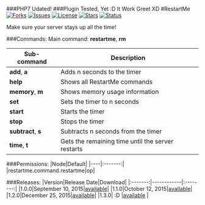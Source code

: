 ###PHP7 Udated!
###Plugin Tested, Yet :D It Work Greet XD
#RestartMe
[![Forks](https://img.shields.io/github/forks/NebulaLabs/RestartMe-PM.svg?style=flat-square)](https://github.com/NebulaLabs/RestartMe-PM/network)
[![Issues](http://img.shields.io/github/issues-raw/NebulaLabs/RestartMe-PM.svg?style=flat-square)](https://github.com/NebulaLabs/RestartMe-PM/issues)
[![License](https://img.shields.io/badge/license-MIT-red.svg?style=flat-square)](https://github.com/NebulaLabs/RestartMe-PM/blob/master/LICENSE.txt)
[![Stars](https://img.shields.io/github/stars/NebulaLabs/RestartMe-PM.svg?style=flat-square)](https://github.com/NebulaLabs/RestartMe-PM/stargazers)
[![Status](https://img.shields.io/badge/status-active-green.svg?style=flat-square)](https://github.com/NebulaLabs/RestartMe-PM)

Make sure your server stays up all the time!

###Commands:
Main command: **restartme**, **rm**

|Sub-command|Description|
|-----------|-----------|
|**add**, **a**|Adds n seconds to the timer|
|**help**|Shows all RestartMe commands|
|**memory**, **m**|Shows memory usage information|
|**set**|Sets the timer to n seconds|
|**start**|Starts the timer|
|**stop**|Stops the timer|
|**subtract**, **s**|Subtracts n seconds from the timer|
|**time**, **t**|Gets the remaining time until the server restarts|

###Permissions:
|Node|Default|
|----|:-------:|
|restartme.command.restartme|op|

###Releases:
|Version|Release Date|Download|
|:-------:|------------|:--------:|
|1.0.0|September 10, 2015|[available](https://github.com/Gamecrafter/PocketMine-Plugins/blob/master/RestartMe/releases/RestartMe_v1.0.0.phar?raw=true)|
|1.1.0|October 12, 2015|[available](http://forums.pocketmine.net/plugins/restartme.1509/download?version=2836)|
|1.2.0|December 25, 2015|[available](http://forums.pocketmine.net/plugins/restartme.1509/download?version=2907)|
|1.3.0| :D |[available](https://github.com/GPlugPlus/RestartMe-PM/releases/latest) |
